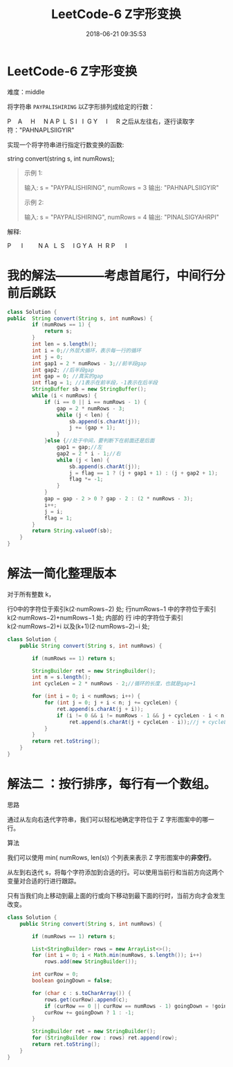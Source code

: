 ﻿---
title: LeetCode-6 Z字形变换
date: 2018-06-21 09:35:53
tags: [LeetCode,字符串]
categories: 面试题

---

# LeetCode-6 Z字形变换
难度：middle

将字符串 `PAYPALISHIRING` 以Z字形排列成给定的行数：

P&nbsp;&nbsp;&nbsp;&nbsp;A  &nbsp;&nbsp;&nbsp; H &nbsp;&nbsp;&nbsp;  N
A P&nbsp; L &nbsp;S&nbsp;I&nbsp;&nbsp; I&nbsp; G
Y  &nbsp;&nbsp;&nbsp; I &nbsp;&nbsp;&nbsp;  R
之后从左往右，逐行读取字符："PAHNAPLSIIGYIR"

实现一个将字符串进行指定行数变换的函数:

string convert(string s, int numRows);

> 示例 1:
> 
> 输入: s = "PAYPALISHIRING", numRows = 3 
输出: "PAHNAPLSIIGYIR"
> 
> 示例 2:
> 
> 输入: s = "PAYPALISHIRING", numRows = 4 
输出: "PINALSIGYAHRPI"

解释:

P  &nbsp;&nbsp;  &nbsp; I  &nbsp;&nbsp; &nbsp;&nbsp;&nbsp;&nbsp; N
A  &nbsp; L&nbsp; S &nbsp; &nbsp;&nbsp;I G
Y A &nbsp;  H &nbsp;R
P   &nbsp;&nbsp; &nbsp; I


# 我的解法————考虑首尾行，中间行分前后跳跃

```Java
class Solution {
public  String convert(String s, int numRows) {
        if (numRows == 1) {
            return s;
        }
        int len = s.length();
        int i = 0;//外层大循环，表示每一行的循环
        int j = 0;
        int gap1 = 2 * numRows - 3;//前半段gap
        int gap2; //后半段gap
        int gap = 0; //真实的gap
        int flag = 1; //1表示在前半段，-1表示在后半段
        StringBuffer sb = new StringBuffer();
        while (i < numRows) {
            if (i == 0 || i == numRows - 1) {
                gap = 2 * numRows - 3;
                while (j < len) {
                    sb.append(s.charAt(j));
                    j += (gap + 1);
                }
            }else {//处于中间，要判断下在前面还是后面
                gap1 = gap;//左
                gap2 = 2 * i - 1;//右
                while (j < len) {
                    sb.append(s.charAt(j));
                    j = flag == 1 ? (j + gap1 + 1) : (j + gap2 + 1);
                    flag *= -1;
                }
            }
            gap = gap - 2 > 0 ? gap - 2 : (2 * numRows - 3);
            i++;
            j = i;
            flag = 1;
        }
        return String.valueOf(sb);
    }
}
```
# 解法一简化整理版本

对于所有整数 k，

行0中的字符位于索引k(2⋅numRows−2) 处;
行numRows−1 中的字符位于索引k(2⋅numRows−2)+numRows−1 处;
内部的 行 i中的字符位于索引k(2⋅numRows−2)+i 以及(k+1)(2⋅numRows−2)−i 处;


```Java
class Solution {
    public String convert(String s, int numRows) {

        if (numRows == 1) return s;

        StringBuilder ret = new StringBuilder();
        int n = s.length();
        int cycleLen = 2 * numRows - 2;//循环的长度，也就是gap+1

        for (int i = 0; i < numRows; i++) {
            for (int j = 0; j + i < n; j += cycleLen) {
                ret.append(s.charAt(j + i));
                if (i != 0 && i != numRows - 1 && j + cycleLen - i < n)//不是头尾，且没有超过s长度
                    ret.append(s.charAt(j + cycleLen - i));//j + cycleLen - i
            }
        }
        return ret.toString();
    }
}
```


# 解法二 ：按行排序，每行有一个数组。
思路

通过从左向右迭代字符串，我们可以轻松地确定字符位于 Z 字形图案中的哪一行。

算法

我们可以使用 min( numRows, len(s)) 个列表来表示 Z 字形图案中的**非空行**。

从左到右迭代 s，将每个字符添加到合适的行。可以使用当前行和当前方向这两个变量对合适的行进行跟踪。

只有当我们向上移动到最上面的行或向下移动到最下面的行时，当前方向才会发生改变。
```Java
class Solution {
    public String convert(String s, int numRows) {

        if (numRows == 1) return s;

        List<StringBuilder> rows = new ArrayList<>();
        for (int i = 0; i < Math.min(numRows, s.length()); i++)
            rows.add(new StringBuilder());

        int curRow = 0;
        boolean goingDown = false;

        for (char c : s.toCharArray()) {
            rows.get(curRow).append(c);
            if (curRow == 0 || curRow == numRows - 1) goingDown = !goingDown;
            curRow += goingDown ? 1 : -1;
        }

        StringBuilder ret = new StringBuilder();
        for (StringBuilder row : rows) ret.append(row);
        return ret.toString();
    }
}
```